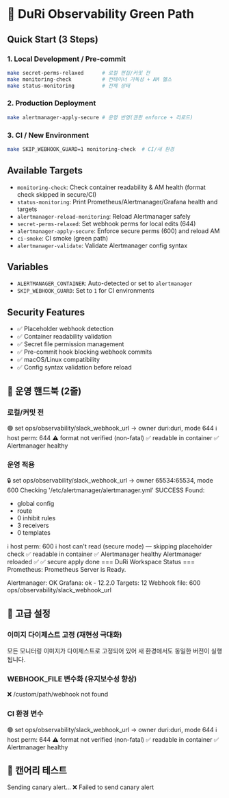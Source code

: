 # 🚀 DuRi Observability Green Path

## Quick Start (3 Steps)

### 1. Local Development / Pre-commit
```bash
make secret-perms-relaxed      # 로컬 편집/커밋 전
make monitoring-check          # 컨테이너 가독성 + AM 헬스
make status-monitoring         # 전체 상태
```

### 2. Production Deployment
```bash
make alertmanager-apply-secure # 운영 반영(권한 enforce + 리로드)
```

### 3. CI / New Environment
```bash
make SKIP_WEBHOOK_GUARD=1 monitoring-check  # CI/새 환경
```

## Available Targets

- `monitoring-check`: Check container readability & AM health (format check skipped in secure/CI)
- `status-monitoring`: Print Prometheus/Alertmanager/Grafana health and targets
- `alertmanager-reload-monitoring`: Reload Alertmanager safely
- `secret-perms-relaxed`: Set webhook perms for local edits (644)
- `alertmanager-apply-secure`: Enforce secure perms (600) and reload AM
- `ci-smoke`: CI smoke (green path)
- `alertmanager-validate`: Validate Alertmanager config syntax

## Variables

- `ALERTMANAGER_CONTAINER`: Auto-detected or set to `alertmanager`
- `SKIP_WEBHOOK_GUARD`: Set to `1` for CI environments

## Security Features

- ✅ Placeholder webhook detection
- ✅ Container readability validation
- ✅ Secret file permission management
- ✅ Pre-commit hook blocking webhook commits
- ✅ macOS/Linux compatibility
- ✅ Config syntax validation before reload

## 🎯 운영 핸드북 (2줄)

### 로컬/커밋 전
🟢 set ops/observability/slack_webhook_url -> owner duri:duri, mode 644
ℹ️ host perm: 644
⚠️ format not verified (non-fatal)
✅ readable in container
✅ Alertmanager healthy

### 운영 적용
🔒 set ops/observability/slack_webhook_url -> owner 65534:65534, mode 600
Checking '/etc/alertmanager/alertmanager.yml'  SUCCESS
Found:
 - global config
 - route
 - 0 inhibit rules
 - 3 receivers
 - 0 templates

ℹ️ host perm: 600
ℹ️ host can't read (secure mode) — skipping placeholder check
✅ readable in container
✅ Alertmanager healthy
Alertmanager reloaded ✅
✅ secure apply done
=== DuRi Workspace Status ===
Prometheus: Prometheus Server is Ready.

Alertmanager: OK
Grafana: ok - 12.2.0
Targets: 12
Webhook file: 600 ops/observability/slack_webhook_url

## 🔧 고급 설정

### 이미지 다이제스트 고정 (재현성 극대화)
모든 모니터링 이미지가 다이제스트로 고정되어 있어 새 환경에서도 동일한 버전이 실행됩니다.

### WEBHOOK_FILE 변수화 (유지보수성 향상)
❌ /custom/path/webhook not found

### CI 환경 변수
🟢 set ops/observability/slack_webhook_url -> owner duri:duri, mode 644
ℹ️ host perm: 644
⚠️ format not verified (non-fatal)
✅ readable in container
✅ Alertmanager healthy

## 🚀 캔어리 테스트
Sending canary alert…
❌ Failed to send canary alert
